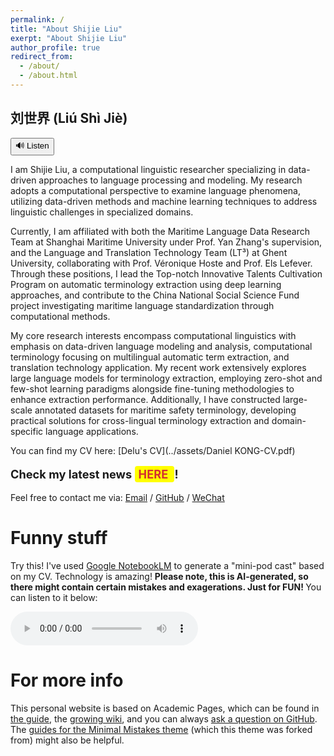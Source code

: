 ```yaml
---
permalink: /
title: "About Shijie Liu"
exerpt: "About Shijie Liu"
author_profile: true
redirect_from: 
  - /about/
  - /about.html
---
```




<h2>刘世界 (Liú Shì Jiè)</h2>
<button onclick="playAudio()">🔊 Listen</button>
<audio id="audio" src="../assets/NameAudio.mp3"></audio>
<script>
  function playAudio() {
    document.getElementById('audio').play();
  }
</script>

I am Shijie Liu, a computational linguistic researcher specializing in data-driven approaches to language processing and modeling. My research adopts a computational perspective to examine language phenomena, utilizing data-driven methods and machine learning techniques to address linguistic challenges in specialized domains.

Currently, I am affiliated with both the Maritime Language Data Research Team at Shanghai Maritime University under Prof. Yan Zhang's supervision, and the Language and Translation Technology Team (LT³) at Ghent University, collaborating with Prof. Véronique Hoste and Prof. Els Lefever. Through these positions, I lead the Top-notch Innovative Talents Cultivation Program on automatic terminology extraction using deep learning approaches, and contribute to the China National Social Science Fund project investigating maritime language standardization through computational methods.

My core research interests encompass computational linguistics with emphasis on data-driven language modeling and analysis, computational terminology focusing on multilingual automatic term extraction, and translation technology application. My recent work extensively explores large language models for terminology extraction, employing zero-shot and few-shot learning paradigms alongside fine-tuning methodologies to enhance extraction performance. Additionally, I have constructed large-scale annotated datasets for maritime safety terminology, developing practical solutions for cross-lingual terminology extraction and domain-specific language applications.

You can find my CV here: [Delu's CV](../assets/Daniel KONG-CV.pdf)

<p style="font-size:1.3em; font-weight:bold;">
  Check my latest news 
  <a href="/news/" style="background:yellow; color:#d32f2f; padding:2px 6px; border-radius:4px; text-decoration:none;">
    HERE
  </a>
  !
</p>

Feel free to contact me via:
[Email](mailto:kongdelu2009@hotmail.com) / [GitHub](https://github.com/danielkong1996) / [WeChat](/assets/WechatImage.jpg)

Funny stuff
======
Try this! I've used [Google NotebookLM](https://notebooklm.google.com/) to generate a "mini-pod cast" based on my CV. Technology is 
amazing! <b> Please note, this is AI-generated, so there might contain certain mistakes and exagerations. Just for FUN! </b>
You can listen to it below:

<audio controls>
  <source src="../assets/Daniel Kong_ CV and Research.wav" type="audio/mpeg">
  Your browser does not support the audio element.
</audio>

For more info
======
This personal website is based on Academic Pages, which can be found in [the guide](https://academicpages.github.io/markdown/), the [growing wiki](https://github.com/academicpages/academicpages.github.io/wiki), and you can always [ask a question on GitHub](https://github.com/academicpages/academicpages.github.io/discussions). The [guides for the Minimal Mistakes theme](https://mmistakes.github.io/minimal-mistakes/docs/configuration/) (which this theme was forked from) might also be helpful.
